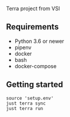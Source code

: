Terra project from VSI

## Requirements

- Python 3.6 or newer
- pipenv
- docker
- bash
- docker-compose

## Getting started

```
source 'setup.env'
just terra sync
just terra run
```
